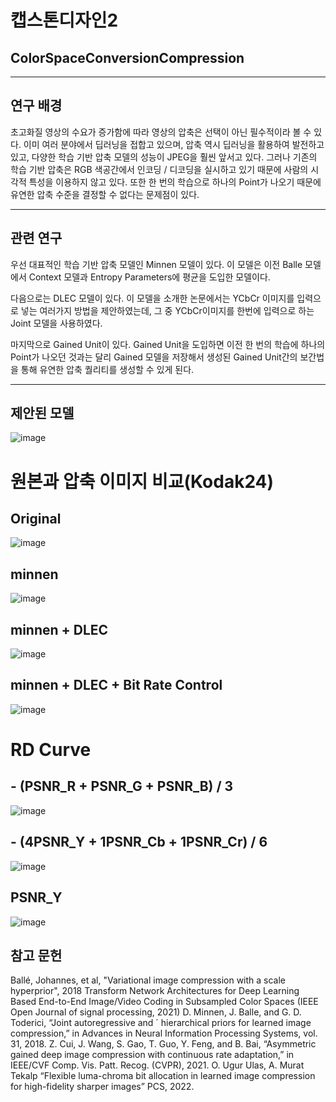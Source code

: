 # 캡스톤디자인2
## ColorSpaceConversionCompression
---

## 연구 배경
 초고화질 영상의 수요가 증가함에 따라 영상의 압축은 선택이 아닌 필수적이라 볼 수 있다. 이미 여러 분야에서 딥러닝을 접합고 있으며, 압축 역시 딥러닝을 활용하여 발전하고 있고, 다양한 학습 기반 압축 모델의 성능이 JPEG을 훨씬 앞서고 있다. 그러나 기존의 학습 기반 압축은 RGB 색공간에서 인코딩 / 디코딩을 실시하고 있기 때문에 사람의 시각적 특성을 이용하지 않고 있다. 또한 한 번의 학습으로 하나의 Point가 나오기 때문에 유연한 압축 수준을 결정할 수 없다는 문제점이 있다.

---
## 관련 연구
 우선 대표적인 학습 기반 압축 모델인 Minnen 모델이 있다. 이 모델은 이전 Balle 모델에서 Context 모델과 Entropy Parameters에 평균을 도입한 모델이다.
 
 다음으로는 DLEC 모델이 있다. 이 모델을 소개한 논문에서는 YCbCr 이미지를 입력으로 넣는 여러가지 방법을 제안하였는데, 그 중 YCbCr이미지를 한번에 입력으로 하는 Joint 모델을 사용하였다.
 
 마지막으로 Gained Unit이 있다. Gained Unit을 도입하면 이전 한 번의 학습에 하나의 Point가 나오던 것과는 달리 Gained 모델을 저장해서 생성된 Gained Unit간의 보간법을 통해 유연한 압축 퀄리티를 생성할 수 있게 된다.
 
 ---

## 제안된 모델
![image](https://github.com/Sparkling-SAKE/ColorSpaceConversionCompression/assets/80191452/4236f93c-b176-468f-9226-9c761c4f279c)


# 원본과 압축 이미지 비교(Kodak24)
## Original
![image](https://github.com/Sparkling-SAKE/ColorSpaceConversionCompression/assets/80191452/a464ff7a-842d-4419-be95-8a8c9ce155b9)
## minnen
![image](https://github.com/Sparkling-SAKE/ColorSpaceConversionCompression/assets/80191452/a978b8e4-ad24-4437-8654-57c00e4381ee)
## minnen + DLEC
![image](https://github.com/Sparkling-SAKE/ColorSpaceConversionCompression/assets/80191452/14b9c354-418a-4611-98a7-4cde567e7d4f)
## minnen + DLEC + Bit Rate Control
![image](https://github.com/Sparkling-SAKE/ColorSpaceConversionCompression/assets/80191452/64664f25-29c4-4d34-b48d-7a76cd517d50)

# RD Curve
## - (PSNR_R + PSNR_G + PSNR_B) / 3
![image](https://github.com/Sparkling-SAKE/ColorSpaceConversionCompression/assets/80191452/ce4fb50e-2269-40c7-a270-50e7d8e427c6)
## - (4PSNR_Y + 1PSNR_Cb + 1PSNR_Cr) / 6
![image](https://github.com/Sparkling-SAKE/ColorSpaceConversionCompression/assets/80191452/2ec082dd-2ec1-4fe8-931f-f4b2904868ab)
## PSNR_Y
![image](https://github.com/Sparkling-SAKE/ColorSpaceConversionCompression/assets/80191452/5cb4f94e-2ebe-4a47-9558-c326425be1d7)


## 참고 문헌
Ballé, Johannes, et al, "Variational image compression with a scale hyperprior", 2018
Transform Network Architectures for Deep Learning Based End-to-End Image/Video Coding in Subsampled Color Spaces (IEEE Open Journal of signal processing, 2021)
D. Minnen, J. Balle, and G. D. Toderici, “Joint autoregressive and ´ hierarchical priors for learned image compression,” in Advances in Neural Information Processing Systems, vol. 31, 2018.
Z. Cui, J. Wang, S. Gao, T. Guo, Y. Feng, and B. Bai, “Asymmetric gained deep image compression with continuous rate adaptation,” in IEEE/CVF Comp. Vis. Patt. Recog. (CVPR), 2021.
O. Ugur Ulas, A. Murat Tekalp “Flexible luma-chroma bit allocation in learned image compression for high-fidelity sharper images” PCS, 2022.
